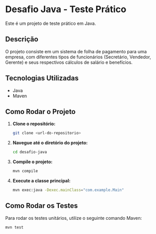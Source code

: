 # Desafio Java - Teste Prático

Este é um projeto de teste prático em Java.

## Descrição

O projeto consiste em um sistema de folha de pagamento para uma empresa, com diferentes tipos de funcionários (Secretário, Vendedor, Gerente) e seus respectivos cálculos de salário e benefícios.

## Tecnologias Utilizadas

- Java
- Maven

## Como Rodar o Projeto

1.  **Clone o repositório:**
    ```bash
    git clone <url-do-repositorio>
    ```
2.  **Navegue até o diretório do projeto:**
    ```bash
    cd desafio-java
    ```
3.  **Compile o projeto:**
    ```bash
    mvn compile
    ```
4.  **Execute a classe principal:**
    ```bash
    mvn exec:java -Dexec.mainClass="com.example.Main"
    ```

## Como Rodar os Testes

Para rodar os testes unitários, utilize o seguinte comando Maven:

```bash
mvn test
```
